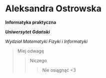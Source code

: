 # Aleksandra Ostrowska

**Informatyka praktyczna**

***Uniwersytet Gdański***

*Wydział Matematyki Fizyki i Informatyki*

>Miej odwagę
>>Niczego
>>>Nie osiągnąć <3
